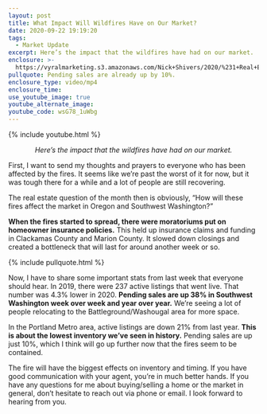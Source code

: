 ```yaml
---
layout: post
title: What Impact Will Wildfires Have on Our Market?
date: 2020-09-22 19:19:20
tags:
  - Market Update
excerpt: Here’s the impact that the wildfires have had on our market.
enclosure: >-
  https://vyralmarketing.s3.amazonaws.com/Nick+Shivers/2020/%231+Real+Estate+Team+in+the+Portland+Metro+_+SW+Washington+Wild+Fires+2020+Market+Update.mp4
pullquote: Pending sales are already up by 10%.
enclosure_type: video/mp4
enclosure_time:
use_youtube_image: true
youtube_alternate_image:
youtube_code: wsG78_1uWbg
---
```


{% include youtube.html %}

<p style="text-align: center;"><em>Here’s the impact that the wildfires have had on our market.</em></p>

First, I want to send my thoughts and prayers to everyone who has been affected by the fires. It seems like we’re past the worst of it for now, but it was tough there for a while and a lot of people are still recovering.

The real estate question of the month then is obviously, “How will these fires affect the market in Oregon and Southwest Washington?”&nbsp;

**When the fires started to spread, there were moratoriums put on homeowner insurance policies.** This held up insurance claims and funding in Clackamas County and Marion County. It slowed down closings and created a bottleneck that will last for around another week or so.

{% include pullquote.html %}

Now, I have to share some important stats from last week that everyone should hear. In 2019, there were 237 active listings that went live. That number was 4.3% lower in 2020. **Pending sales are up 38% in Southwest Washington week over week and year over year.** We’re seeing a lot of people relocating to the Battleground/Washougal area for more space.

In the Portland Metro area, active listings are down 21% from last year. **This is about the lowest inventory we’ve seen in history.** Pending sales are up just 10%, which I think will go up further now that the fires seem to be contained.

The fire will have the biggest effects on inventory and timing. If you have good communication with your agent, you’re in much better hands. If you have any questions for me about buying/selling a home or the market in general, don’t hesitate to reach out via phone or email. I look forward to hearing from you.